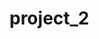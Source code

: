 # project_2


<!-- Working Example URL:
https://www.googleapis.com/books/v1/volumes?q=flowers+inauthor:keyes&92c13ca014msh69a5e7877c22b96p156eb2jsnfc551398d102 -->

<!-- API Key:
92c13ca014msh69a5e7877c22b96p156eb2jsnfc551398d102 -->